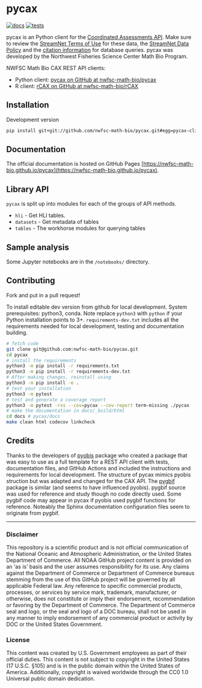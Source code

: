 # pycax

[![docs](https://github.com/nwfsc-math-bio/pycax/actions/workflows/deploy-docs.yml/badge.svg)](https://nwfsc-math-bio.github.ic/pycax)
[![tests](https://github.com/nwfsc-math-bio/pycax/actions/workflows/tests.yml/badge.svg)](https://github.com/nwfsc-math-bio/pycax/actions/workflows/tests.yml)

<!--
[![pypi](https://img.shields.io/pypi/v/pyobis-client.svg)](https://pypi.python.org/pypi-client/pyobis-client)
[![Conda Version](https://img.shields.io/conda/vn/conda-forge/pycax-client.svg)](https://anaconda.org/conda-forge/pycax-client)
-->

pycax is an Python client for the [Coordinated Assessments API](https://www.streamnet.org/resources/exchange-tools/rest-api-documentation/). Make sure to review the [StreamNet Terms of Use](https://nwfsc-math-bio.github.io/rCAX/articles/terms.html) for these data, the [StreamNet Data Policy](https://www.streamnet.org/resources/exchange-tools/data-agreements/) and the [citation information](https://www.streamnet.org/resources/citing-sn/) for database queries. pycax was developed by the Northwest Fisheries Science Center Math Bio Program.

NWFSC Math Bio CAX REST API clients:

* Python client: [pycax on GitHub at nwfsc-math-bio/pycax](https://github.com/nwfsc-math-bio/pycax)
* R client: [rCAX on GitHub at nwfsc-math-bio/rCAX](https://github.com/nwfsc-math-bio/rCAX)

## Installation

<!--
From pypi

```bash
pip install pycax-client
```
-->

Development version

```bash
pip install git+git://github.com/nwfsc-math-bio/pycax.git#egg=pycax-client
```


## Documentation

The official documentation is hosted on GitHub Pages [https://nwfsc-math-bio.github.io/pycax](https://nwfsc-math-bio.github.io/pycax).

## Library API

`pycax` is split up into modules for each of the groups of API methods.

+ `hli` - Get HLI tables.
+ `datasets` - Get metadata of tables
+ `tables` - The workhorse modules for querying tables

## Sample analysis

Some Jupyter notebooks are in the `/notebooks/` directory.

## Contributing

Fork and put in a pull request!

To install editable dev version from github for local development. System prerequisites: python3, conda. Note replace `python3` with `python` if your Python installation points to 3+. `requirements-dev.txt` includes all the requirements needed for local development, testing and documentation building.

```bash
# fetch code
git clone git@github.com:nwfsc-math-bio/pycax.git
cd pycax
# install the requirements
python3 -m pip install -r requirements.txt
python3 -m pip install -r requirements-dev.txt
# After making changes, reinstall using
python3 -m pip install -e .
# test your installation
python3 -m pytest
# test and generate a coverage report
python3 -m pytest -rxs --cov=pycax --cov-report term-missing ./pycax
# make the documentation in docs/_build/html
cd docs # pycax/docs
make clean html codecov linkcheck
```

## Credits

Thanks to the developers of [pyobis](https://github.com/iobis/pyobis) package who created a package that was easy to use as a full template for a REST API client with tests, documentation files, and GitHub Actions and included the instructions and requirements for local development. The structure of pycax mimics pyobis struction but was adapted and changed for the CAX API. The [pygbif](https://github.com/gbif/pygbif) package is similar (and seems to have influenced pyobis). pygbif source was used for reference and study though no code directly used. Some pygbif code may appear in pycax if pyobis used pygbif functions for reference. Noteably the Sphinx documentation configuration files seem to originate from pygbif.

<hr>

### Disclaimer

This repository is a scientific product and is not official communication of the National Oceanic and Atmospheric Administration, or the United States Department of Commerce. All NOAA GitHub project content is provided on an ‘as is’ basis and the user assumes responsibility for its use. Any claims against the Department of Commerce or Department of Commerce bureaus stemming from the use of this GitHub project will be governed by all applicable Federal law. Any reference to specific commercial products, processes, or services by service mark, trademark, manufacturer, or otherwise, does not constitute or imply their endorsement, recommendation or favoring by the Department of Commerce. The Department of Commerce seal and logo, or the seal and logo of a DOC bureau, shall not be used in any manner to imply endorsement of any commercial product or activity by DOC or the United States Government.

### License

This content was created by U.S. Government employees as part of their official duties. This content is not subject to copyright in the United States (17 U.S.C. §105) and is in the public domain within the United States of America. Additionally, copyright is waived worldwide through the CC0 1.0 Universal public domain dedication.


